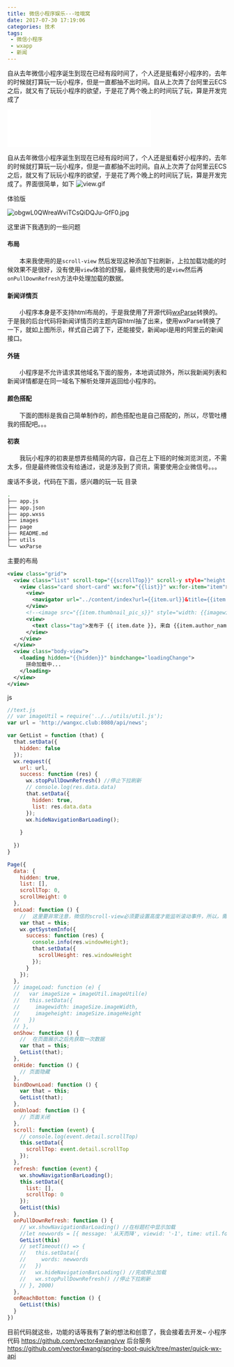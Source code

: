 ```yaml
---
title: 微信小程序娱乐---哇哦窝
date: 2017-07-30 17:19:06
categories: 技术
tags: 
 - 微信小程序
 - wxapp
 - 新闻
---
```


自从去年微信小程序诞生到现在已经有段时间了，个人还是挺看好小程序的，去年的时候就打算玩一玩小程序，但是一直都抽不出时间。自从上次弄了台阿里云ECS之后，就又有了玩玩小程序的欲望，于是花了两个晚上的时间玩了玩，算是开发完成了

<!--more-->

<iframe frameborder="no" border="0" marginwidth="0" marginheight="0" width=330 height=86 src="//music.163.com/outchain/player?type=2&id=22651569&auto=1&height=66"></iframe>

自从去年微信小程序诞生到现在已经有段时间了，个人还是挺看好小程序的，去年的时候就打算玩一玩小程序，但是一直都抽不出时间。自从上次弄了台阿里云ECS之后，就又有了玩玩小程序的欲望，于是花了两个晚上的时间玩了玩，算是开发完成了。界面很简单，如下
![view.gif](http://upload-images.jianshu.io/upload_images/3167229-66a971258269c571.gif?imageMogr2/auto-orient/strip)

体验版

![obgwL0QWreaWviTCsQiDQJu-GfF0.jpg](http://upload-images.jianshu.io/upload_images/3167229-2f3da937bffe6166.jpg?imageMogr2/auto-orient/strip%7CimageView2/2/w/1240)

这里讲下我遇到的一些问题

#### 布局
　　本来我使用的是`scroll-view` 然后发现这种添加下拉刷新，上拉加载功能的时候效果不是很好，没有使用`view`体验的舒服，最终我使用的是`view`然后再`onPullDownRefresh`方法中处理加载的数据。

#### 新闻详情页
　　小程序本身是不支持html布局的，于是我使用了开源代码[wxParse](https://github.com/icindy/wxParse)转换的。于是我的后台代码将新闻详情页的主题内容html抽了出来，使用wxParse转换了一下，就如上图所示，样式自己调了下，还能接受，新闻api是用的阿里云的新闻接口。

#### 外链
　　小程序是不允许请求其他域名下面的服务，本地调试除外，所以我新闻列表和新闻详情都是在同一域名下解析处理并返回给小程序的。

#### 颜色搭配
　　下面的图标是我自己简单制作的，颜色搭配也是自己搭配的，所以，尽管吐槽我的搭配吧。。。

#### 初衷
　　我玩小程序的初衷是想弄些精简的内容，自己在上下班的时候浏览浏览，不需太多，但是最终微信没有给通过，说是涉及到了资讯，需要使用企业微信号。。。

废话不多说，代码在下面，感兴趣的玩一玩
目录
```bash
.
├── app.js
├── app.json
├── app.wxss
├── images
├── page
├── README.md
├── utils
└── wxParse
```
主要的布局
```xml
<view class="grid">
  <view class="list" scroll-top="{{scrollTop}}" scroll-y style="height:{{scrollHeight}}px;" class="list" bindscrolltolower="bindDownLoad" bindscroll="scroll" bindscrolltoupper="refresh">
    <view class="card short-card" wx:for="{{list}}" wx:for-item="item">
      <view>
        <navigator url="../content/index?url={{item.url}}&title={{item.title}}" hover-class="changestyle"><text class="title">{{item.title}}</text></navigator>
      </view>
      <!--<image src="{{item.thumbnail_pic_s}}" style="width: {{imagewidth}}px; height: {{imageheight}}px;" class="new-img"></image>-->
      <view>
        <text class="tag">发布于 {{ item.date }}, 来自 {{item.author_name}}</text>
      </view>
    </view>
  </view>
  <view class="body-view">
    <loading hidden="{{hidden}}" bindchange="loadingChange">
      拼命加载中...
    </loading>
  </view>
</view>
```
js
```javascript
//text.js
// var imageUtil = require('../../utils/util.js');  
var url = 'http://wangxc.club:8080/api/news';

var GetList = function (that) {
  that.setData({
    hidden: false
  });
  wx.request({
    url: url,
    success: function (res) {
      wx.stopPullDownRefresh() //停止下拉刷新
      // console.log(res.data.data)
      that.setData({
        hidden: true,
        list: res.data.data
      });
      wx.hideNavigationBarLoading();
      
    }
    
  })
}

Page({
  data: {
    hidden: true,
    list: [],
    scrollTop: 0,
    scrollHeight: 0
  },
  onLoad: function () {
    //  这里要非常注意，微信的scroll-view必须要设置高度才能监听滚动事件，所以，需要在页面的onLoad事件中给scroll-view的高度赋值
    var that = this;
    wx.getSystemInfo({
      success: function (res) {
        console.info(res.windowHeight);
        that.setData({
          scrollHeight: res.windowHeight
        });
      }
    });
  },
  // imageLoad: function (e) {
  //   var imageSize = imageUtil.imageUtil(e)
  //   this.setData({
  //     imagewidth: imageSize.imageWidth,
  //     imageheight: imageSize.imageHeight
  //   })  
  // },
  onShow: function () {
    //  在页面展示之后先获取一次数据
    var that = this;
    GetList(that);
  },
  onHide: function () {
    // 页面隐藏
  },
  bindDownLoad: function () {
    var that = this;
    GetList(that);
  },
  onUnload: function () {
    // 页面关闭
  },
  scroll: function (event) {
    // console.log(event.detail.scrollTop)
    this.setData({
      scrollTop: event.detail.scrollTop
    });
  },
  refresh: function (event) {
    wx.showNavigationBarLoading();
    this.setData({
      list: [],
      scrollTop: 0
    });
    GetList(this)
  },
  onPullDownRefresh: function () {
    // wx.showNavigationBarLoading() //在标题栏中显示加载
    //let newwords = [{ message: '从天而降', viewid: '-1', time: util.formatTime(new Date), greeting: 'hello' }].concat(this.data.words);
    GetList(this)
    // setTimeout(() => {
    //   this.setData({
    //     words: newwords
    //   })
    //   wx.hideNavigationBarLoading() //完成停止加载
    //   wx.stopPullDownRefresh() //停止下拉刷新
    // }, 2000) 
  },
  onReachBottom: function () {
    GetList(this)
  }  
})
```

目前代码就这些，功能的话等我有了新的想法和创意了，我会接着去开发~
小程序代码 https://github.com/vector4wang/vw
后台服务 https://github.com/vector4wang/spring-boot-quick/tree/master/quick-wx-api

